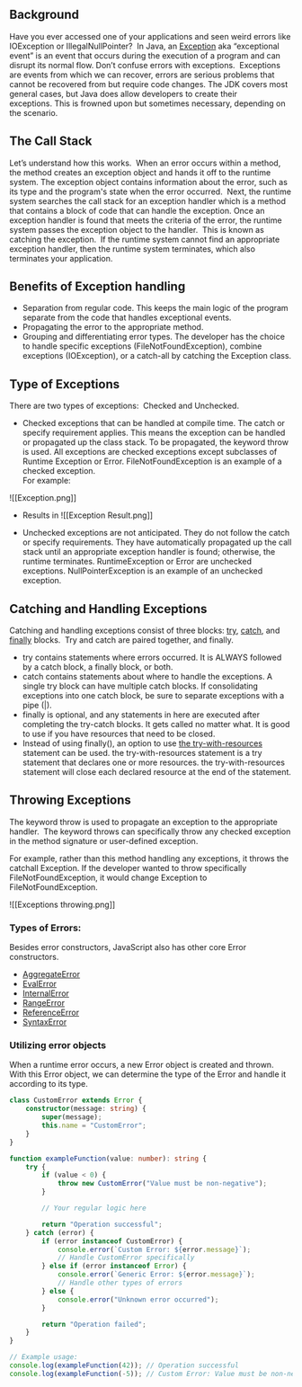 ## Background

Have you ever accessed one of your applications and seen weird errors like IOException or IllegalNullPointer?  In Java, an [Exception](https://docs.oracle.com/en/java/javase/17/docs/api/java.base/java/lang/Exception.html) aka “exceptional event” is an event that occurs during the execution of a program and can disrupt its normal flow. Don’t confuse errors with exceptions.  Exceptions are events from which we can recover, errors are serious problems that cannot be recovered from but require code changes. The JDK covers most general cases, but Java does allow developers to create their exceptions. This is frowned upon but sometimes necessary, depending on the scenario.

## The Call Stack

Let’s understand how this works.  When an error occurs within a method, the method creates an exception object and hands it off to the runtime system. The exception object contains information about the error, such as its type and the program's state when the error occurred.  Next, the runtime system searches the call stack for an exception handler which is a method that contains a block of code that can handle the exception. Once an exception handler is found that meets the criteria of the error, the runtime system passes the exception object to the handler.  This is known as catching the exception.  If the runtime system cannot find an appropriate exception handler, then the runtime system terminates, which also terminates your application.

## Benefits of Exception handling

-   Separation from regular code. This keeps the main logic of the program separate from the code that handles exceptional events.
-   Propagating the error to the appropriate method.
-   Grouping and differentiating error types. The developer has the choice to handle specific exceptions (FileNotFoundException), combine exceptions (IOException), or a catch-all by catching the Exception class.

## Type of Exceptions

There are two types of exceptions:  Checked and Unchecked.

-   Checked exceptions that can be handled at compile time. The catch or specify requirement applies. This means the exception can be handled or propagated up the class stack. To be propagated, the keyword throw is used. All exceptions are checked exceptions except subclasses of Runtime Exception or Error. FileNotFoundException is an example of a checked exception.  
    For example:

![[Exception.png]]

-   Results in
![[Exception Result.png]]

-   Unchecked exceptions are not anticipated. They do not follow the catch or specify requirements. They have automatically propagated up the call stack until an appropriate exception handler is found; otherwise, the runtime terminates. RuntimeException or Error are unchecked exceptions. NullPointerException is an example of an unchecked exception.

## Catching and Handling Exceptions

Catching and handling exceptions consist of three blocks: [try](https://docs.oracle.com/javase/tutorial/essential/exceptions/try.html), [catch](https://docs.oracle.com/javase/tutorial/essential/exceptions/catch.html), and [finally](https://docs.oracle.com/javase/tutorial/essential/exceptions/finally.html) blocks.  Try and catch are paired together, and finally.

-   try contains statements where errors occurred. It is ALWAYS followed by a catch block, a finally block, or both.
-   catch contains statements about where to handle the exceptions. A single try block can have multiple catch blocks. If consolidating exceptions into one catch block, be sure to separate exceptions with a pipe (|).
-   finally is optional, and any statements in here are executed after completing the try-catch blocks. It gets called no matter what. It is good to use if you have resources that need to be closed.
-   Instead of using finally(), an option to use [the try-with-resources](https://docs.oracle.com/javase/tutorial/essential/exceptions/tryResourceClose.html) statement can be used. the try-with-resources statement is a try statement that declares one or more resources. the try-with-resources statement will close each declared resource at the end of the statement.

## Throwing Exceptions

The keyword throw is used to propagate an exception to the appropriate handler.  The keyword throws can specifically throw any checked exception in the method signature or user-defined exception.

For example, rather than this method handling any exceptions, it throws the catchall Exception. If the developer wanted to throw specifically FileNotFoundException, it would change Exception to FileNotFoundException.

![[Exceptions throwing.png]]

### Types of Errors:
Besides error constructors, JavaScript also has other core Error constructors.

-   [AggregateError](https://developer.mozilla.org/en-US/docs/Web/JavaScript/Reference/Global_Objects/AggregateError)
-   [EvalError](https://developer.mozilla.org/en-US/docs/Web/JavaScript/Reference/Global_Objects/EvalError)
-   [InternalError](https://developer.mozilla.org/en-US/docs/Web/JavaScript/Reference/Global_Objects/InternalError)
-   [RangeError](https://developer.mozilla.org/en-US/docs/Web/JavaScript/Reference/Global_Objects/RangeError)
-   [ReferenceError](https://developer.mozilla.org/en-US/docs/Web/JavaScript/Reference/Global_Objects/ReferenceError)
-   [SyntaxError](https://developer.mozilla.org/en-US/docs/Web/JavaScript/Reference/Global_Objects/SyntaxError)


### Utilizing error objects
When a runtime error occurs, a new Error object is created and thrown. With this Error object, we can determine the type of the Error and handle it according to its type.


```typescript
class CustomError extends Error {
    constructor(message: string) {
        super(message);
        this.name = "CustomError";
    }
}

function exampleFunction(value: number): string {
    try {
        if (value < 0) {
            throw new CustomError("Value must be non-negative");
        }

        // Your regular logic here

        return "Operation successful";
    } catch (error) {
        if (error instanceof CustomError) {
            console.error(`Custom Error: ${error.message}`);
            // Handle CustomError specifically
        } else if (error instanceof Error) {
            console.error(`Generic Error: ${error.message}`);
            // Handle other types of errors
        } else {
            console.error("Unknown error occurred");
        }

        return "Operation failed";
    }
}

// Example usage:
console.log(exampleFunction(42)); // Operation successful
console.log(exampleFunction(-5)); // Custom Error: Value must be non-negative, Operation failed
```

